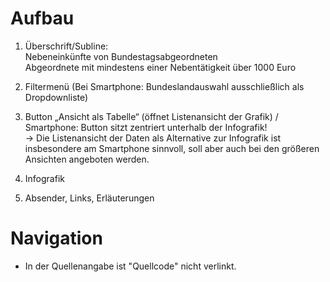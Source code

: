 # Aufbau

1. Überschrift/Subline:  
   Nebeneinkünfte von Bundestagsabgeordneten  
   Abgeordnete mit mindestens einer Nebentätigkeit über 1000 Euro

2. Filtermenü
   (Bei Smartphone: Bundeslandauswahl ausschließlich als Dropdownliste)

3. Button „Ansicht als Tabelle“ (öffnet Listenansicht der Grafik)
   / Smartphone: Button sitzt zentriert unterhalb der Infografik!  
   -> Die Listenansicht der Daten als Alternative zur Infografik ist insbesondere am Smartphone sinnvoll, soll aber auch bei den größeren Ansichten angeboten werden.

4. Infografik

5. Absender, Links, Erläuterungen

# Navigation

- In der Quellenangabe ist "Quellcode" nicht verlinkt.
